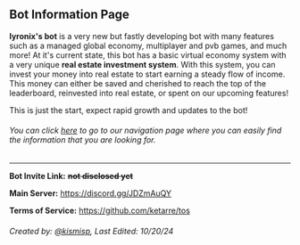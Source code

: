 ## Bot Information Page

**lyronix's bot** is a very new but fastly developing bot with many features such as a managed global economy, multiplayer and pvb games, and much more! At it's current state, this bot has a basic virtual economy system with a very unique **real estate investment system**. With this system, you can invest your money into real estate to start earning a steady flow of income. This money can either be saved and cherished to reach the top of the leaderboard, reinvested into real estate, or spent on our upcoming features! 

This is just the start, expect rapid growth and updates to the bot!

###### You can click [here](https://github.com/ketarre/information/blob/main/.navigation.md) to go to our navigation page where you can easily find the information that you are looking for.
---

**Bot Invite Link:** ~~**not disclosed yet**~~

**Main Server:** https://discord.gg/JDZmAuQY

**Terms of Service:** https://github.com/ketarre/tos

###### Created by: [@kismisp](https://discordapp.com/users/1206865169846632450), Last Edited: 10/20/24
